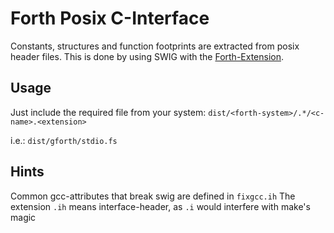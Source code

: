 # Forth Posix C-Interface

Constants, structures and function footprints are extracted from posix header files.
This is done by using SWIG with the [Forth-Extension](https://github.com/GeraldWodni/swig).

## Usage
Just include the required file from your system:
`dist/<forth-system>/.*/<c-name>.<extension>`

i.e.: `dist/gforth/stdio.fs`

## Hints
Common gcc-attributes that break swig are defined in `fixgcc.ih`
The extension `.ih` means interface-header, as `.i` would interfere with make's magic

